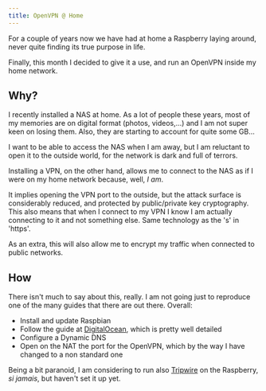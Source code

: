 ```yaml
---
title: OpenVPN @ Home
---
```


For a couple of years now we have had at home a Raspberry laying around,
never quite finding its true purpose in life.

Finally, this month I decided to give it a use, and run an OpenVPN inside my
home network.

## Why?
I recently installed a NAS at home. As a lot of people these years, most of
my memories are on digital format (photos, videos,...) and I am not super keen
on losing them. Also, they are starting to account for quite some GB...

I want to be able to access the NAS when I am away, but I am reluctant to
open it to the outside world, for the network is dark and full of terrors.

Installing a VPN, on the other hand, allows me to connect to the NAS as if I
were on my home network because, well, *I am*.

It implies opening the VPN port to the outside, but the attack surface is considerably
reduced, and protected by public/private key cryptography. This also means that
when I connect to my VPN I know I am actually connecting to it and
not something else. Same technology as the 's' in 'https'.

As an extra, this will also allow me to encrypt my traffic when connected
to public networks.

## How
There isn't much to say about this, really. I am not going just to reproduce
one of the many guides that there are out there. Overall:

* Install and update Raspbian
* Follow the guide at [DigitalOcean](https://www.digitalocean.com/community/tutorials/how-to-set-up-an-openvpn-server-on-debian-8),
which is pretty well detailed
* Configure a Dynamic DNS
* Open on the NAT the port for the OpenVPN, which by the way I have changed to
a non standard one

Being a bit paranoid, I am considering to run also [Tripwire](https://en.wikipedia.org/wiki/Open_Source_Tripwire) on the Raspberry,
*si jamais*, but haven't set it up yet.
